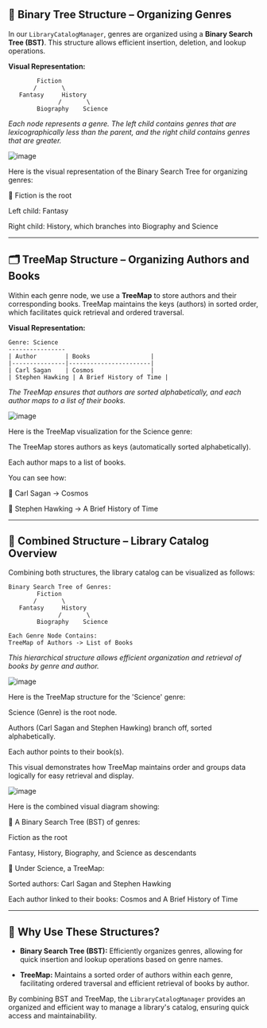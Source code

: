 ## 🌳 Binary Tree Structure – Organizing Genres

In our `LibraryCatalogManager`, genres are organized using a **Binary Search Tree (BST)**. This structure allows efficient insertion, deletion, and lookup operations.

**Visual Representation:**

```
        Fiction
       /       \
   Fantasy     History
              /       \
        Biography    Science
```

*Each node represents a genre. The left child contains genres that are lexicographically less than the parent, and the right child contains genres that are greater.*

![image](https://github.com/user-attachments/assets/ab2d5d14-ede1-452a-b553-79384cb393e4)

Here is the visual representation of the Binary Search Tree for organizing genres:

📘 Fiction is the root

Left child: Fantasy

Right child: History, which branches into Biography and Science

---

## 🗂️ TreeMap Structure – Organizing Authors and Books

Within each genre node, we use a **TreeMap** to store authors and their corresponding books. TreeMap maintains the keys (authors) in sorted order, which facilitates quick retrieval and ordered traversal.

**Visual Representation:**

```
Genre: Science
----------------
| Author        | Books                 |
|---------------|-----------------------|
| Carl Sagan    | Cosmos                |
| Stephen Hawking | A Brief History of Time |
```

*The TreeMap ensures that authors are sorted alphabetically, and each author maps to a list of their books.*

![image](https://github.com/user-attachments/assets/c3ef789e-79fe-4fcb-b0c3-2283bd36600a)

Here is the TreeMap visualization for the Science genre:

The TreeMap stores authors as keys (automatically sorted alphabetically).

Each author maps to a list of books.

You can see how:

📘 Carl Sagan → Cosmos

📘 Stephen Hawking → A Brief History of Time

---

## 🔄 Combined Structure – Library Catalog Overview

Combining both structures, the library catalog can be visualized as follows:

```
Binary Search Tree of Genres:
        Fiction
       /       \
   Fantasy     History
              /       \
        Biography    Science

Each Genre Node Contains:
TreeMap of Authors -> List of Books
```

*This hierarchical structure allows efficient organization and retrieval of books by genre and author.*


![image](https://github.com/user-attachments/assets/70aa625d-950c-4a2e-a5b8-9fb8e65248be)

Here is the TreeMap structure for the 'Science' genre:

Science (Genre) is the root node.

Authors (Carl Sagan and Stephen Hawking) branch off, sorted alphabetically.

Each author points to their book(s).

This visual demonstrates how TreeMap maintains order and groups data logically for easy retrieval and display.


![image](https://github.com/user-attachments/assets/a1650a84-c0ea-46d7-934b-10225601b212)

Here is the combined visual diagram showing:

🌳 A Binary Search Tree (BST) of genres:

Fiction as the root

Fantasy, History, Biography, and Science as descendants

📂 Under Science, a TreeMap:

Sorted authors: Carl Sagan and Stephen Hawking

Each author linked to their books: Cosmos and A Brief History of Time

---

## 🧠 Why Use These Structures?

* **Binary Search Tree (BST):** Efficiently organizes genres, allowing for quick insertion and lookup operations based on genre names.

* **TreeMap:** Maintains a sorted order of authors within each genre, facilitating ordered traversal and efficient retrieval of books by author.

By combining BST and TreeMap, the `LibraryCatalogManager` provides an organized and efficient way to manage a library's catalog, ensuring quick access and maintainability.


